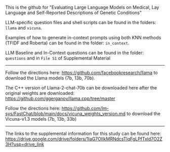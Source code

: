 
This is the github for "Evaluating Large Language Models on Medical, Lay Language and Self-Reported Descriptions of Genetic Conditions"

LLM-specific question files and shell scripts can be found in the folders: `llama` and `vicuna`. 

Examples of how to generate in-context prompts using both KNN methods (TFIDF and Roberta) can be found in the folder: `in_context`. 

LLM Baseline and In-Context questions can be found in the folder: `questions` and in `File S1` of Supplemental Material

-----------------------------------------------------------------------------------------------------

Follow the directions here: https://github.com/facebookresearch/llama to download the Llama models (7b, 13b, 70b).

The C++ version of Llama-2-chat-70b can be downloaded here after the original weights are downloaded: https://github.com/ggerganov/llama.cpp/tree/master


Follow the directions here: https://github.com/lm-sys/FastChat/blob/main/docs/vicuna_weights_version.md to download the Vicuna-v1.3 models (7b, 13b, 33b)

-----------------------------------------------------------------------------------------------------

The links to the supplemental information for this study can be found here: https://drive.google.com/drive/folders/1laG7OIIkMRNdcsTlqFgLPfTxld7O2Z3H?usp=drive_link
